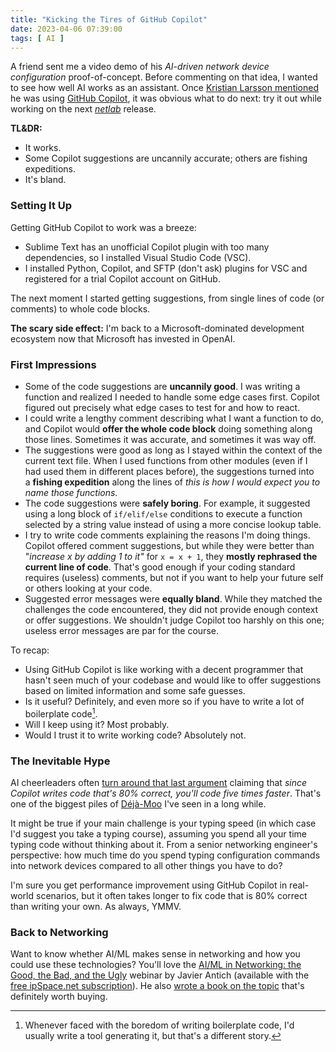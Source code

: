 ```yaml
---
title: "Kicking the Tires of GitHub Copilot"
date: 2023-04-06 07:39:00
tags: [ AI ]
---
```

A friend sent me a video demo of his *AI-driven network device configuration* proof-of-concept. Before commenting on that idea, I wanted to see how well AI works as an assistant. Once [Kristian Larsson mentioned](https://twitter.com/plajjan/status/1640088978228408326) he was using [GitHub Copilot](https://github.com/features/copilot), it was obvious what to do next: try it out while working on the next *[netlab](https://netsim-tools.readthedocs.io/en/latest/)* release.

**TL&DR:**

-   It works.
-   Some Copilot suggestions are uncannily accurate; others are fishing expeditions.
-   It's bland.
<!--more-->
### Setting It Up

Getting GitHub Copilot to work was a breeze:

-   Sublime Text has an unofficial Copilot plugin with too many dependencies, so I installed Visual Studio Code (VSC).
-   I installed Python, Copilot, and SFTP (don't ask) plugins for VSC and registered for a trial Copilot account on GitHub.

The next moment I started getting suggestions, from single lines of code (or comments) to whole code blocks.

**The scary side effect:** I'm back to a Microsoft-dominated development ecosystem now that Microsoft has invested in OpenAI.

### First Impressions

-   Some of the code suggestions are **uncannily good**. I was writing a function and realized I needed to handle some edge cases first. Copilot figured out precisely what edge cases to test for and how to react. 
-   I could write a lengthy comment describing what I want a function to do, and Copilot would **offer the whole code block** doing something along those lines. Sometimes it was accurate, and sometimes it was way off.
-   The suggestions were good as long as I stayed within the context of the current text file. When I used functions from other modules (even if I had used them in different places before), the suggestions turned into a **fishing expedition** along the lines of *this is how I would expect you to name those functions.*
-   The code suggestions were **safely boring**. For example, it suggested using a long block of `if/elif/else` conditions to execute a function selected by a string value instead of using a more concise lookup table.
-   I try to write code comments explaining the reasons I'm doing things. Copilot offered comment suggestions, but while they were better than "*increase x by adding 1 to it"* for `x = x + 1`, they **mostly rephrased the current line of code**. That's good enough if your coding standard requires (useless) comments, but not if you want to help your future self or others looking at your code.
-   Suggested error messages were **equally bland**. While they matched the challenges the code encountered, they did not provide enough context or offer suggestions. We shouldn't judge Copilot too harshly on this one; useless error messages are par for the course.

To recap:

-   Using GitHub Copilot is like working with a decent programmer that hasn't seen much of your codebase and would like to offer suggestions based on limited information and some safe guesses.
-   Is it useful? Definitely, and even more so if you have to write a lot of boilerplate code[^BP].
-   Will I keep using it? Most probably.
-   Would I trust it to write working code? Absolutely not.

[^BP]: Whenever faced with the boredom of writing boilerplate code, I'd usually write a tool generating it, but that's a different story.

### The Inevitable Hype

AI cheerleaders often [turn around that last argument](https://about.sourcegraph.com/blog/cheating-is-all-you-need) claiming that _since Copilot writes code that's 80% correct, you'll code five times faster_. That's one of the biggest piles of [Déjà-Moo](https://idioms.thefreedictionary.com/d%C3%A9j%C3%A0+moo) I've seen in a long while.

It might be true if your main challenge is your typing speed (in which case I'd suggest you take a typing course), assuming you spend all your time typing code without thinking about it. From a senior networking engineer's perspective: how much time do you spend typing configuration commands into network devices compared to all other things you have to do?

I'm sure you get performance improvement using GitHub Copilot in real-world scenarios, but it often takes longer to fix code that is 80% correct than writing your own. As always, YMMV.

### Back to Networking

Want to know whether AI/ML makes sense in networking and how you could use these technologies? You'll love the [AI/ML in Networking: the Good, the Bad, and the Ugly](https://www.ipspace.net/AI_and_ML_in_Networking) webinar by Javier Antich (available with the [free ipSpace.net subscription](https://www.ipspace.net/Subscription/Free)). He also [wrote a book on the topic](https://blog.ipspace.net/2023/02/machine-learning-network-cloud.html) that's definitely worth buying.
